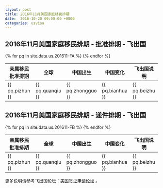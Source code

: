 ```yaml
---
layout: post
title: 2016年11月美国家庭移民排期
date:  2016-10-20 09:00:00 +0800
categories: usvisa
---
```


## 2016年11月美国家庭移民排期 - 批准排期 - 飞出国

<table>
  <thead>
    <tr>
      <th>亲属移民批准排期</th>
      <th>全球</th>
      <th>中国出生</th>
      <th>中国变化</th>
      <th>飞出国说明</th>
    </tr>
  </thead>
  <tbody>
{% for pq in site.data.us.201611-FA %}
    <tr>
      <td>{{ pq.pizhun }}</td>
      <td>{{ pq.quanqiu }}</td>
      <td>{{ pq.zhongguo }}</td>
      <td>{{ pq.bianhua }}</td>
      <td>{{ pq.beizhu }}</td>
    </tr>
{% endfor %}
  </tbody>
</table>

## 2016年11月美国家庭移民排期 - 递件排期 - 飞出国

<table>
  <thead>
    <tr>
      <th>亲属移民批准排期</th>
      <th>全球</th>
      <th>中国出生</th>
      <th>中国变化</th>
      <th>飞出国说明</th>
    </tr>
  </thead>
  <tbody>
{% for pq in site.data.us.201611-FB %}
    <tr>
      <td>{{ pq.pizhun }}</td>
      <td>{{ pq.quanqiu }}</td>
      <td>{{ pq.zhongguo }}</td>
      <td>{{ pq.bianhua }}</td>
      <td>{{ pq.beizhu }}</td>
    </tr>
{% endfor %}
  </tbody>
</table>

更多说明请参考飞出国论坛：<a href="http://bbs.fcgvisa.com/c/usavisa" target="blank">美国签证申请论坛</a> 。
